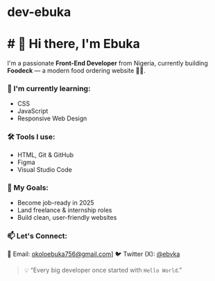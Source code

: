 # dev-ebuka
# # 👋 Hi there, I'm Ebuka

I'm a passionate **Front-End Developer** from Nigeria, currently building **Foodeck** — a modern food ordering website 🍔🍟.

### 🌱 I'm currently learning:
- CSS
- JavaScript
- Responsive Web Design

### 🛠️ Tools I use:
- HTML, Git & GitHub
- Figma
- Visual Studio Code

### 🚀 My Goals:
- Become job-ready in 2025
- Land freelance & internship roles
- Build clean, user-friendly websites

### 📫 Let's Connect:
📧 Email: okoloebuka756@gmail.com]
🐦 Twitter (X): [@ebvka](https://twitter.com/dev_ebvka)

> 💡 “Every big developer once started with `Hello World`.”
